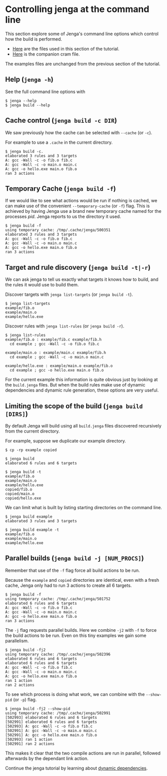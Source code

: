 
# Controlling jenga at the command line

This section explore some of Jenga's command line options which control how the build is performed.

- [Here](files/04) are the files used in this section of the tutorial.
- [Here](cram/04_options.t) is the companion cram file.

The examples files are unchanged from the previous section of the tutorial.

## Help (`jenga -h`)

See the full command line options with
```
$ jenga --help
$ jenga build --help
```

## Cache control (`jenga build -c DIR`)

We saw previously how the cache can be selected with `--cache` (or `-c`).

For example to use a `.cache` in the current directory.
```
$ jenga build -c.
elaborated 3 rules and 3 targets
A: gcc -Wall -c -o fib.o fib.c
A: gcc -Wall -c -o main.o main.c
A: gcc -o hello.exe main.o fib.o
ran 3 actions
```

## Temporary Cache (`jenga build -f`)

If we would like to see what actions would be run if nothing is cached, we can make use of the
convenient `--temporary-cache` (or `-f`) flag.
This is achieved by having Jenga use a brand new temporary cache named for the processes _pid_.
Jenga reports to us the directory it used.

```
$ jenga build -f
using temporary cache: /tmp/.cache/jenga/500351
elaborated 3 rules and 3 targets
A: gcc -Wall -c -o fib.o fib.c
A: gcc -Wall -c -o main.o main.c
A: gcc -o hello.exe main.o fib.o
ran 3 actions
```

## Target and rule discovery (`jenga build -t|-r`)

We can ask jenga to tell us exactly what targets it knows how to build, and the rules it would use to build them.

Discover targets with `jenga list-targets` (or `jenga build -t`).
```
$ jenga list-targets
example/fib.o
example/main.o
example/hello.exe
```

Discover rules with `jenga list-rules` (or `jenga build -r`).
```
$ jenga list-rules
example/fib.o : example/fib.c example/fib.h
  cd example ; gcc -Wall -c -o fib.o fib.c

example/main.o : example/main.c example/fib.h
  cd example ; gcc -Wall -c -o main.o main.c

example/hello.exe : example/main.o example/fib.o
  cd example ; gcc -o hello.exe main.o fib.o
```

For the current example this information is quite obvious just by looking at the `build.jenga` files.
But when the build rules make use of dynamic dependencies and dynamic rule generation, these options are very useful.


## Limiting the scope of the build (`jenga build [DIRS]`)

By default Jenga will build using all `build.jenga` files discovered recursively from the current directory.

For example, suppose we duplicate our example directory.
```
$ cp -rp example copied

$ jenga build
elaborated 6 rules and 6 targets

$ jenga build -t
example/fib.o
example/main.o
example/hello.exe
copied/fib.o
copied/main.o
copied/hello.exe
```

We can limit what is built by listing starting directories on the command line.
```
$ jenga build example
elaborated 3 rules and 3 targets

$ jenga build example -t
example/fib.o
example/main.o
example/hello.exe
```

## Parallel builds (`jenga build -j [NUM_PROCS]`)

Remember that use of the `-f` flag force all build actions to be run.

Because the `example` and `copied` directories are identical,
even with a fresh cache, Jenga only had to run 3 actions to create all 6 targets.

```
$ jenga build -f
using temporary cache: /tmp/.cache/jenga/501752
elaborated 6 rules and 6 targets
A: gcc -Wall -c -o fib.o fib.c
A: gcc -Wall -c -o main.o main.c
A: gcc -o hello.exe main.o fib.o
ran 3 actions
```

The `-j` flag requests parallel builds.
Here we combine `-j2` with `-f` to force the build actions to be run.
Even on this tiny examples we gain some parallelism.
```
$ jenga build -fj2
using temporary cache: /tmp/.cache/jenga/502396
elaborated 6 rules and 6 targets
elaborated 6 rules and 6 targets
A: gcc -Wall -c -o fib.o fib.c
A: gcc -Wall -c -o main.o main.c
A: gcc -o hello.exe main.o fib.o
ran 1 action
ran 2 actions
```

To see which process is doing what work, we can combine with the `--show-pid` (or `-p`) flag.
```
$ jenga build -fj2 --show-pid
using temporary cache: /tmp/.cache/jenga/502991
[502993] elaborated 6 rules and 6 targets
[502991] elaborated 6 rules and 6 targets
[502993] A: gcc -Wall -c -o fib.o fib.c
[502991] A: gcc -Wall -c -o main.o main.c
[502991] A: gcc -o hello.exe main.o fib.o
[502993] ran 1 action
[502991] ran 2 actions
```

This makes it clear that the two compile actions are run in parallel, followed afterwards by the dependant link action.


Continue the jenga tutorial by learning about
[dynamic dependencies](05_dynamic_deps.md).
